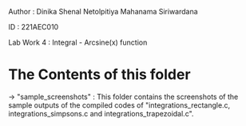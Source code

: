 Author : Dinika Shenal Netolpitiya Mahanama Siriwardana

ID : 221AEC010

Lab Work 4 : Integral - Arcsine(x) function

# The Contents of this folder

-> "sample_screenshots" : This folder contains the screenshots of the sample outputs of the compiled codes of "integrations_rectangle.c, integrations_simpsons.c and integrations_trapezoidal.c".
